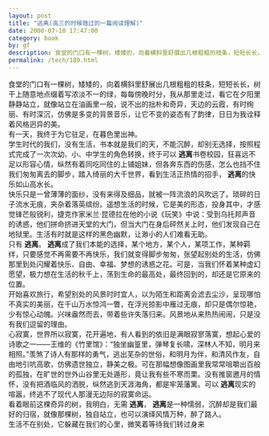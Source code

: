 ```yaml
---
layout: post
title: "逃离(高三的时候做过的一篇阅读理解)"
date: 2008-07-10 17:47:00
category: book
by: gf
description: 食堂的门口有一棵树，矮矮的，向着横斜里舒展出几根粗粗的枝条，短短长长，树干上随意地点缀着写浓淡不一的绿，每每傍晚时分，我从那里走过，看它在夕阳里静静站立，就像站立在油画里一般，说
permalink: /tech/189.html
---
```

食堂的门口有一棵树，矮矮的，向着横斜里舒展出几根粗粗的枝条，短短长长，树干上随意地点缀着写浓淡不一的绿，每每傍晚时分，我从那里走过，看它在夕阳里静静站立，就像站立在油画里一般，说不出的拙朴和奇异，天边的云霞，有时绚丽、有时深沉，仿佛是多变的背景音乐，让它不变的姿态有了韵律，日日为我诠释着风格迥异的美。  
有一天，我终于为它驻足，在暮色里出神。  
学生时代的我们，没有生活，书本就是我们的天，不能沉醉，却别无选择，按照程式完成了一次次幼、小、中学生的角色转换，终于可以 **逃离**书卷校园，狂喜远不足以形容心情，纵然有着同吃同住的上铺姐妹，但各奔东西的伤感，怎么也挡不住我们匆匆离去的脚步，踏入绮丽的大千世界，看到生活正热情的招手， **逃离**的快乐如山高水长。  
快乐只是一曾薄薄的面纱，没有来得及细品，就被一阵流浪的风吹远了。琐碎的日子流水无痕，夹杂着落英缤纷。遥想生活的时候，它是美的形态，投身其中，才感觉锋芒般锐利，捷克作家米兰·昆德拉在他的小说《玩笑》中说：受到乌托邦声音的诱惑，他们拼命挤进天堂的大门，但当大门在身后砰然关上时，他们发现自己在地狱里。生活有时就是这样的黑色幽默，让渺小的人们难看无助。  
只有 **逃离**。 **逃离**成了我们本能的选择，某个地方，某个人，某项工作，某种羁绊，只要感觉不再需要不再快乐，我们就变得脚步匆匆，张望起别处的生活，仿佛那里到处闪耀着快乐、自由、幸福、梦想的诱惑之花。可是，当我们怀着某种虚幻愿望，极力想在生活的秋千上，荡到生命的最高处，最终回到的，却还是它原来的位置。  
开始喜欢旅行，希望别处的风景时时宜人，以为陌生和距离会滤去尘沙，呈现哪怕不真实的美丽，在千山万水惊鸿一瞥，在浮光掠影中雁过无痕，却只是偶尔惊艳，少有惊心动魄。兴味盎然而去，带着些许失落归来。风景地从来热热闹闹，只是没有我们逗留的理由。  
心寂寞，世界所以寂寞，花开遍地，有人看到的依旧是满眼寂寥落寞，想起心爱的诗歌之一——王维的《竹里馆》：“独坐幽篁里，弹琴复长啸，深林人不知，明月来相照。”羡煞了诗人有那样的勇气，逃出芜杂的世俗，和明月为伴，和清风作友，自由地引吭高歌，仿佛遗世独立，静美之极。可在那幅想像图画里我常常咀嚼出百般的孤独，在旷世的世外山谷里无处遁形，竟让我有些不寒而栗。没有推窗邀月的情怀，没有把酒临风的洒脱，纵然逃到天涯海角，都是牢笼藩篱。可以 **逃离**现实的喧嚣，终逃不了现代人那漫无边际的寂寞命运。  
看着眼前这棵奇异的树，我明白，无需 **逃离**， **逃离**是一种懦弱，沉醉却是我们最好的归宿，就像那棵树，独自站立，也可以演绎风情万种，醉了路人。  
生活不在别处，它躲藏在我们的心里，微笑着等待我们转过身来
